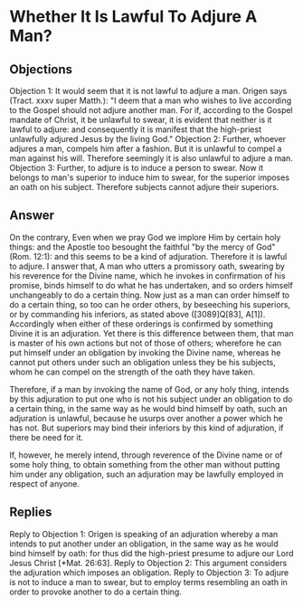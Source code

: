 # Whether It Is Lawful To Adjure A Man?
## Objections
Objection 1: It would seem that it is not lawful to adjure a man. Origen says (Tract. xxxv super Matth.): "I deem that a man who wishes to live according to the Gospel should not adjure another man. For if, according to the Gospel mandate of Christ, it be unlawful to swear, it is evident that neither is it lawful to adjure: and consequently it is manifest that the high-priest unlawfully adjured Jesus by the living God."
Objection 2: Further, whoever adjures a man, compels him after a fashion. But it is unlawful to compel a man against his will. Therefore seemingly it is also unlawful to adjure a man.
Objection 3: Further, to adjure is to induce a person to swear. Now it belongs to man's superior to induce him to swear, for the superior imposes an oath on his subject. Therefore subjects cannot adjure their superiors.
## Answer
On the contrary, Even when we pray God we implore Him by certain holy things: and the Apostle too besought the faithful "by the mercy of God" (Rom. 12:1): and this seems to be a kind of adjuration. Therefore it is lawful to adjure.
I answer that, A man who utters a promissory oath, swearing by his reverence for the Divine name, which he invokes in confirmation of his promise, binds himself to do what he has undertaken, and so orders himself unchangeably to do a certain thing. Now just as a man can order himself to do a certain thing, so too can he order others, by beseeching his superiors, or by commanding his inferiors, as stated above ([3089]Q[83], A[1]). Accordingly when either of these orderings is confirmed by something Divine it is an adjuration. Yet there is this difference between them, that man is master of his own actions but not of those of others; wherefore he can put himself under an obligation by invoking the Divine name, whereas he cannot put others under such an obligation unless they be his subjects, whom he can compel on the strength of the oath they have taken.

Therefore, if a man by invoking the name of God, or any holy thing, intends by this adjuration to put one who is not his subject under an obligation to do a certain thing, in the same way as he would bind himself by oath, such an adjuration is unlawful, because he usurps over another a power which he has not. But superiors may bind their inferiors by this kind of adjuration, if there be need for it.

If, however, he merely intend, through reverence of the Divine name or of some holy thing, to obtain something from the other man without putting him under any obligation, such an adjuration may be lawfully employed in respect of anyone.
## Replies
Reply to Objection 1: Origen is speaking of an adjuration whereby a man intends to put another under an obligation, in the same way as he would bind himself by oath: for thus did the high-priest presume to adjure our Lord Jesus Christ [*Mat. 26:63].
Reply to Objection 2: This argument considers the adjuration which imposes an obligation.
Reply to Objection 3: To adjure is not to induce a man to swear, but to employ terms resembling an oath in order to provoke another to do a certain thing.